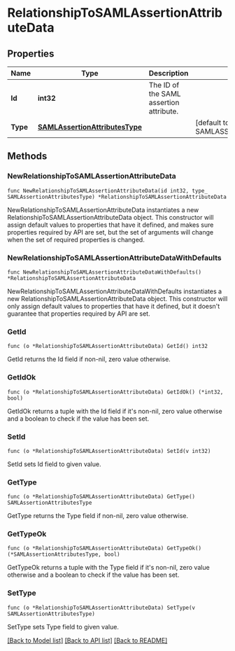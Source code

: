 # RelationshipToSAMLAssertionAttributeData

## Properties

| Name     | Type                                                              | Description                             | Notes                                                              |
| -------- | ----------------------------------------------------------------- | --------------------------------------- | ------------------------------------------------------------------ |
| **Id**   | **int32**                                                         | The ID of the SAML assertion attribute. |
| **Type** | [**SAMLAssertionAttributesType**](SAMLAssertionAttributesType.md) |                                         | [default to SAMLASSERTIONATTRIBUTESTYPE_SAML_ASSERTION_ATTRIBUTES] |

## Methods

### NewRelationshipToSAMLAssertionAttributeData

`func NewRelationshipToSAMLAssertionAttributeData(id int32, type_ SAMLAssertionAttributesType) *RelationshipToSAMLAssertionAttributeData`

NewRelationshipToSAMLAssertionAttributeData instantiates a new RelationshipToSAMLAssertionAttributeData object.
This constructor will assign default values to properties that have it defined,
and makes sure properties required by API are set, but the set of arguments
will change when the set of required properties is changed.

### NewRelationshipToSAMLAssertionAttributeDataWithDefaults

`func NewRelationshipToSAMLAssertionAttributeDataWithDefaults() *RelationshipToSAMLAssertionAttributeData`

NewRelationshipToSAMLAssertionAttributeDataWithDefaults instantiates a new RelationshipToSAMLAssertionAttributeData object.
This constructor will only assign default values to properties that have it defined,
but it doesn't guarantee that properties required by API are set.

### GetId

`func (o *RelationshipToSAMLAssertionAttributeData) GetId() int32`

GetId returns the Id field if non-nil, zero value otherwise.

### GetIdOk

`func (o *RelationshipToSAMLAssertionAttributeData) GetIdOk() (*int32, bool)`

GetIdOk returns a tuple with the Id field if it's non-nil, zero value otherwise
and a boolean to check if the value has been set.

### SetId

`func (o *RelationshipToSAMLAssertionAttributeData) SetId(v int32)`

SetId sets Id field to given value.

### GetType

`func (o *RelationshipToSAMLAssertionAttributeData) GetType() SAMLAssertionAttributesType`

GetType returns the Type field if non-nil, zero value otherwise.

### GetTypeOk

`func (o *RelationshipToSAMLAssertionAttributeData) GetTypeOk() (*SAMLAssertionAttributesType, bool)`

GetTypeOk returns a tuple with the Type field if it's non-nil, zero value otherwise
and a boolean to check if the value has been set.

### SetType

`func (o *RelationshipToSAMLAssertionAttributeData) SetType(v SAMLAssertionAttributesType)`

SetType sets Type field to given value.

[[Back to Model list]](../README.md#documentation-for-models) [[Back to API list]](../README.md#documentation-for-api-endpoints) [[Back to README]](../README.md)
